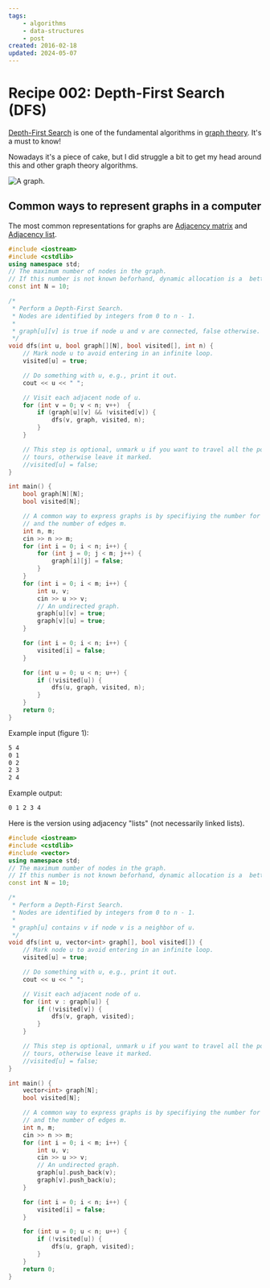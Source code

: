 ```yaml
---
tags:
    - algorithms
    - data-structures
    - post
created: 2016-02-18
updated: 2024-05-07
---
```

# Recipe 002: Depth-First Search (DFS)

[Depth-First Search](http://en.wikipedia.org/wiki/Depth-first_search) is one of the fundamental algorithms in [graph theory](https://en.wikipedia.org/wiki/Graph_theory). It's a must to know!

Nowadays it's a piece of cake, but I did struggle a bit to get my head around this and other graph theory algorithms.

![A graph.](/recipe-002-dfs/graph.svg)

## Common ways to represent graphs in a computer 

The most common representations for graphs are [Adjacency matrix](http://en.wikipedia.org/wiki/Adjacency_matrix) and [Adjacency list](http://en.wikipedia.org/wiki/Adjacency_list).


```cpp
#include <iostream>
#include <cstdlib>
using namespace std;
// The maximum number of nodes in the graph.
// If this number is not known beforhand, dynamic allocation is a  better idea.
const int N = 10;

/*
 * Perform a Depth-First Search.
 * Nodes are identified by integers from 0 to n - 1.
 * 
 * graph[u][v] is true if node u and v are connected, false otherwise.
 */
void dfs(int u, bool graph[][N], bool visited[], int n) {
    // Mark node u to avoid entering in an infinite loop.
    visited[u] = true;

    // Do something with u, e.g., print it out.
    cout << u << " ";

    // Visit each adjacent node of u.
    for (int v = 0; v < n; v++)  {
        if (graph[u][v] && !visited[v]) {
            dfs(v, graph, visited, n);
        }
    }

    // This step is optional, unmark u if you want to travel all the possible
    // tours, otherwise leave it marked.
    //visited[u] = false;
}

int main() {
    bool graph[N][N];
    bool visited[N];

    // A common way to express graphs is by specifiying the number for nodes n,
    // and the number of edges m.
    int n, m;
    cin >> n >> m;
    for (int i = 0; i < n; i++) {
        for (int j = 0; j < m; j++) {
            graph[i][j] = false;
        }
    }
    for (int i = 0; i < m; i++) {
        int u, v;
        cin >> u >> v;
        // An undirected graph.
        graph[u][v] = true;
        graph[v][u] = true;
    }

    for (int i = 0; i < n; i++) {
        visited[i] = false;
    }

    for (int u = 0; u < n; u++) {
        if (!visited[u]) {
            dfs(u, graph, visited, n);
        }
    }
    return 0;
}

```

Example input (figure 1):


```txt
5 4
0 1
0 2
2 3
2 4

```

Example output:

```txt
0 1 2 3 4

```

Here is the version using adjacency "lists" (not necessarily linked lists).


```cpp
#include <iostream>
#include <cstdlib>
#include <vector>
using namespace std;
// The maximum number of nodes in the graph.
// If this number is not known beforhand, dynamic allocation is a  better idea.
const int N = 10;

/*
 * Perform a Depth-First Search.
 * Nodes are identified by integers from 0 to n - 1.
 * 
 * graph[u] contains v if node v is a neighbor of u.
 */
void dfs(int u, vector<int> graph[], bool visited[]) {
    // Mark node u to avoid entering in an infinite loop.
    visited[u] = true;

    // Do something with u, e.g., print it out.
    cout << u << " ";

    // Visit each adjacent node of u.
    for (int v : graph[u]) {
        if (!visited[v]) {
            dfs(v, graph, visited);
        }
    }

    // This step is optional, unmark u if you want to travel all the possible
    // tours, otherwise leave it marked.
    //visited[u] = false;
}

int main() {
    vector<int> graph[N];
    bool visited[N];

    // A common way to express graphs is by specifiying the number for nodes n,
    // and the number of edges m.
    int n, m;
    cin >> n >> m;
    for (int i = 0; i < m; i++) {
        int u, v;
        cin >> u >> v;
        // An undirected graph.
        graph[u].push_back(v);
        graph[v].push_back(u);
    }

    for (int i = 0; i < n; i++) {
        visited[i] = false;
    }

    for (int u = 0; u < n; u++) {
        if (!visited[u]) {
            dfs(u, graph, visited);
        }
    }
    return 0;
}

```
